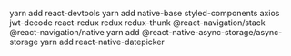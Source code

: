 yarn add react-devtools
yarn add native-base styled-components axios jwt-decode react-redux redux redux-thunk @react-navigation/stack @react-navigation/native
yarn add @react-native-async-storage/async-storage
yarn add react-native-datepicker

